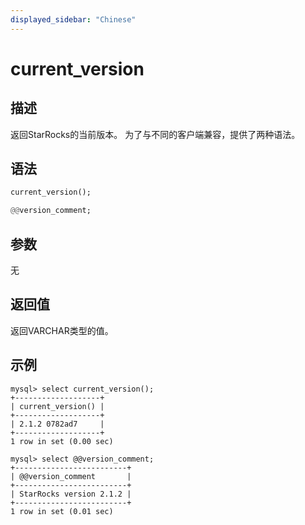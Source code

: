```yaml
---
displayed_sidebar: "Chinese"
---
```


# current_version

## 描述

返回StarRocks的当前版本。 为了与不同的客户端兼容，提供了两种语法。

## 语法

```Haskell
current_version();

@@version_comment;
```

## 参数

无

## 返回值

返回VARCHAR类型的值。

## 示例

```Plain Text
mysql> select current_version();
+-------------------+
| current_version() |
+-------------------+
| 2.1.2 0782ad7     |
+-------------------+
1 row in set (0.00 sec)

mysql> select @@version_comment;
+-------------------------+
| @@version_comment       |
+-------------------------+
| StarRocks version 2.1.2 |
+-------------------------+
1 row in set (0.01 sec)
```
